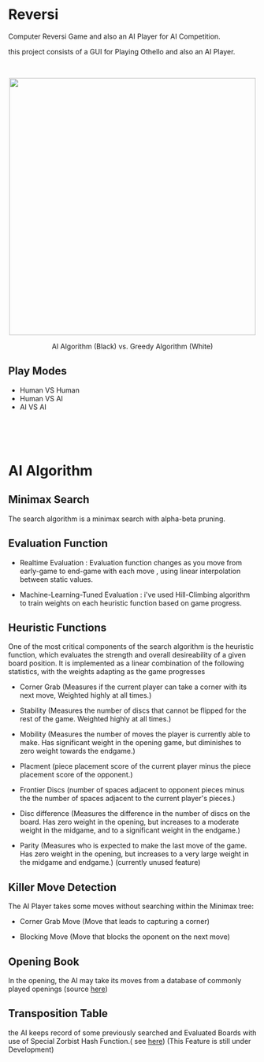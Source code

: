 # Reversi

<p>Computer Reversi Game and also an AI Player for AI Competition.</p>
<p>this project consists of a GUI for Playing Othello and also an AI Player.</p>

<br/>
<p align="center">
  <img width="500" height="522" src="/../master/doc/vs_greedy.gif?raw=true"/>

  <p align="center">AI Algorithm (Black) vs. Greedy Algorithm (White)</p>
</p>

Play Modes
----------

* Human VS Human
* Human VS AI
* AI VS AI

<br/>
<br/>
<br/>

# AI Algorithm

Minimax Search
--------------
The search algorithm is a minimax search with alpha-beta pruning.


Evaluation Function
-------------------

* Realtime Evaluation : Evaluation function changes as you move from early-game to end-game with each move , using
  linear interpolation between static values.

* Machine-Learning-Tuned Evaluation : i've used Hill-Climbing algorithm to train weights on each heuristic function
  based on game progress.

Heuristic Functions
-------------------
One of the most critical components of the search algorithm is the heuristic function, which evaluates the strength and
overall desireability of a given board position. It is implemented as a linear combination of the following statistics,
with the weights adapting as the game progresses

* Corner Grab (Measures if the current player can take a corner with its next move, Weighted highly at all times.)

* Stability (Measures the number of discs that cannot be flipped for the rest of the game. Weighted highly at all
  times.)

* Mobility (Measures the number of moves the player is currently able to make. Has significant weight in the opening
  game, but diminishes to zero weight towards the endgame.)

* Placment (piece placement score of the current player minus the piece placement score of the opponent.)

* Frontier Discs (number of spaces adjacent to opponent pieces minus the the number of spaces adjacent to the current
  player's pieces.)

* Disc difference (Measures the difference in the number of discs on the board. Has zero weight in the opening, but
  increases to a moderate weight in the midgame, and to a significant weight in the endgame.)

* Parity (Measures who is expected to make the last move of the game. Has zero weight in the opening, but increases to a
  very large weight in the midgame and endgame.) (currently unused feature)

Killer Move Detection
---------------------
The AI Player takes some moves without searching within the Minimax tree:

* Corner Grab Move (Move that leads to capturing a corner)

* Blocking Move (Move that blocks the oponent on the next move)

Opening Book
------------
In the opening, the AI may take its moves from a database of commonly
played openings (source [here](http://www.samsoft.org.uk/reversi/openings.htm))


Transposition Table
-------------------
the AI keeps record of some previously searched and Evaluated Boards with use of Special Zorbist Hash Function.(
see [here](https://en.wikipedia.org/wiki/Zobrist_hashing))
(This Feature is still under Development)

